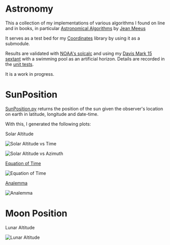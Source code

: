 # Astronomy

This a collection of my implementations of various algorithms I found
on line and in books, in particular
[Astronomical Algorithms](http://www.willbell.com/math/mc1.htm)
by [Jean Meeus](https://en.wikipedia.org/wiki/Jean_Meeus)

It serves as a test bed for my
[Coordinates](https://github.com/lrmcfarland/Coordinates)
library by using it as a submodule.

Results are validated with [NOAA's
solcalc](http://www.esrl.noaa.gov/gmd/grad/solcalc/) and using my
[Davis Mark 15
sextant](http://www.landfallnavigation.com/-nd026.html?cmp=froogle&kw=-nd026&utm_source=-nd026&utm_medium=shopping%2Bengine&utm_campaign=froogle)
with a swimming pool as an artificial horizon.
Details are recorded in the [unit tests](https://github.com/lrmcfarland/Astronomy/blob/master/Bodies/test_SunPosition.py).

It is a work in progress.

# SunPosition

[SunPosition.py](https://github.com/lrmcfarland/Astronomy/blob/master/Bodies/SunPosition.py)
returns the position of the sun given the observer's location on earth
in latitude, longitude and date-time.

With this, I generated the following plots:


Solar Altitude

![Solar Altitude vs Time](https://github.com/lrmcfarland/Astronomy/blob/master/Images/solar_altitude_vs_time.png?raw=true)

![Solar Altitude vs Azimuth](https://github.com/lrmcfarland/Astronomy/blob/master/Images/solar_altitude_vs_azimuth.png?raw=true)


[Equation of Time](https://en.wikipedia.org/wiki/Equation_of_time)

![Equation of Time](https://github.com/lrmcfarland/Astronomy/blob/master/Images/eot_2015.png?raw=true)


[Analemma](https://en.wikipedia.org/wiki/Analemma)

![Analemma](https://github.com/lrmcfarland/Astronomy/blob/master/Images/analemma_45N.png?raw=true)




# Moon Position


Lunar Altitude

![Lunar Altitude](https://github.com/lrmcfarland/Astronomy/blob/master/Images/lunar_altitude_20150429.png?raw=true)
